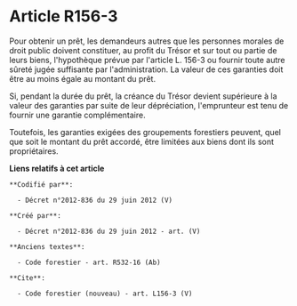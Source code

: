 # Article R156-3

Pour obtenir un prêt, les demandeurs autres que les personnes morales de droit public doivent constituer, au profit du Trésor
et sur tout ou partie de leurs biens, l'hypothèque prévue par l'article L. 156-3 ou fournir toute autre sûreté jugée
suffisante par l'administration. La valeur de ces garanties doit être au moins égale au montant du prêt.

Si, pendant la durée du prêt, la créance du Trésor devient supérieure à la valeur des garanties par suite de leur
dépréciation, l'emprunteur est tenu de fournir une garantie complémentaire.

Toutefois, les garanties exigées des groupements forestiers peuvent, quel que soit le montant du prêt accordé, être limitées
aux biens dont ils sont propriétaires.

**Liens relatifs à cet article**

	**Codifié par**:

	  - Décret n°2012-836 du 29 juin 2012 (V)

	**Créé par**:

	  - Décret n°2012-836 du 29 juin 2012 - art. (V)

	**Anciens textes**:

	  - Code forestier - art. R532-16 (Ab)

	**Cite**:

	  - Code forestier (nouveau) - art. L156-3 (V)
